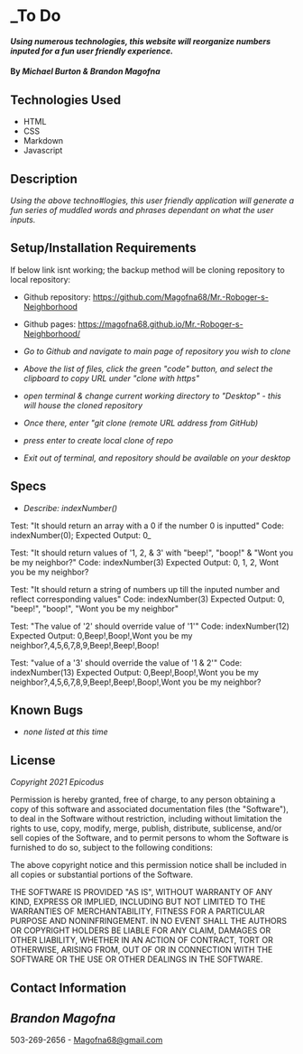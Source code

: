# _To Do

#### _Using numerous technologies, this website will reorganize numbers inputed for a fun user friendly experience._

#### By _**Michael Burton & Brandon Magofna**_

## Technologies Used

* HTML
* CSS
* Markdown
* Javascript

## Description

_Using the above techno#logies, this user friendly application will generate a fun series of muddled words and phrases dependant on what the user inputs._

## Setup/Installation Requirements

If below link isnt working; the backup method will be cloning repository to local repository:

* Github repository: https://github.com/Magofna68/Mr.-Roboger-s-Neighborhood
* Github pages: https://magofna68.github.io/Mr.-Roboger-s-Neighborhood/

* _Go to Github and navigate to main page of repository you wish to clone_
* _Above the list of files, click the green "code" button, and select the clipboard to copy URL under "clone with https"_
* _open terminal & change current working directory to "Desktop" - this will house the cloned repository_
* _Once there, enter "git clone (remote URL address from GitHub)_
* _press enter to create local clone of repo_
* _Exit out of terminal, and repository should be available on your desktop_ 

## Specs

* _Describe: indexNumber()_

Test: "It should return an array with a 0 if the number 0 is inputted"
Code: indexNumber(0);
Expected Output: 0_

Test: "It should return values of '1, 2, & 3' with "beep!", "boop!" & "Wont you be my neighbor?"
Code: 
indexNumber(3)
Expected Output: 0, 1, 2, Wont you be my neighbor?

Test: "It should return a string of numbers up till the inputed number and reflect corresponding values"
Code:
indexNumber(3)
Expected Output: 0, "beep!", "boop!", "Wont you be my neighbor"

Test: "The value of '2' should override value of '1'" 
Code: indexNumber(12)
Expected Output:
0,Beep!,Boop!,Wont you be my neighbor?,4,5,6,7,8,9,Beep!,Beep!,Boop!

Test: "value of a '3' should override the value of '1 & 2'"
Code:
indexNumber(13)
Expected Output: 
0,Beep!,Boop!,Wont you be my neighbor?,4,5,6,7,8,9,Beep!,Beep!,Boop!,Wont you be my neighbor?



## Known Bugs

* _none listed at this time_


## License

_Copyright 2021 Epicodus_

Permission is hereby granted, free of charge, to any person obtaining a copy of this software and associated documentation files (the "Software"), to deal in the Software without restriction, including without limitation the rights to use, copy, modify, merge, publish, distribute, sublicense, and/or sell copies of the Software, and to permit persons to whom the Software is furnished to do so, subject to the following conditions:

The above copyright notice and this permission notice shall be included in all copies or substantial portions of the Software.

THE SOFTWARE IS PROVIDED "AS IS", WITHOUT WARRANTY OF ANY KIND, EXPRESS OR IMPLIED, INCLUDING BUT NOT LIMITED TO THE WARRANTIES OF MERCHANTABILITY, FITNESS FOR A PARTICULAR PURPOSE AND NONINFRINGEMENT. IN NO EVENT SHALL THE AUTHORS OR COPYRIGHT HOLDERS BE LIABLE FOR ANY CLAIM, DAMAGES OR OTHER LIABILITY, WHETHER IN AN ACTION OF CONTRACT, TORT OR OTHERWISE, ARISING FROM, OUT OF OR IN CONNECTION WITH THE SOFTWARE OR THE USE OR OTHER DEALINGS IN THE SOFTWARE.

## Contact Information

## _Brandon Magofna_ 
503-269-2656  -  Magofna68@gmail.com